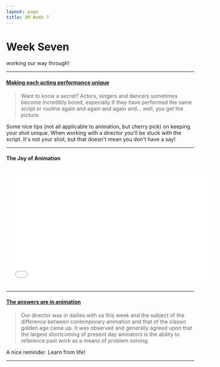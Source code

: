 ```yaml
---
layout: page
title: AM Week 7
---
```


# Week Seven

working our way through!

----

#### [Making each acting performance unique](http://www.amateurdramatic.co.uk/makingeachperformanceunique.html)

>Want to know a secret? Actors, singers and dancers sometimes become incredibly bored, especially if they have performed the same script or routine again and again and again and… well, you get the picture.

Some nice tips (not all applicable to animation, but cherry pick) on keeping your shot unique. When working with a director you'll be stuck with the script. It's not your shot, but that doesn't mean you don't have a say!

----

#### The Joy of Animation

<div class="js-video [vimeo, widescreen]"><iframe width="560" height="315" src="//www.youtube.com/embed/XlL0qiPORA0" frameborder="0" allowfullscreen></iframe></div>

----

#### [The answers are in animation](http://splinedoctors.com/2007/01/the-answers-arent-in-the-animation/)

>Our director was in dailies with us this week and the subject of the difference between contemporary animation and that of the classic golden age came up. It was observed and generally agreed upon that the largest shortcoming of present day animators is the ability to reference past work as a means of problem solving.

A nice reminder. Learn from life!

----
